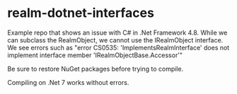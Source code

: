 # realm-dotnet-interfaces

Example repo that shows an issue with C# in .Net Framework 4.8. While we
can subclass the RealmObject, we cannot use the IRealmObject interface.
We see errors such as "error CS0535: 'ImplementsRealmInterface' does not implement interface member 'IRealmObjectBase.Accessor'"

Be sure to restore NuGet packages before trying to compile.

Compiling on .Net 7 works without errors.

